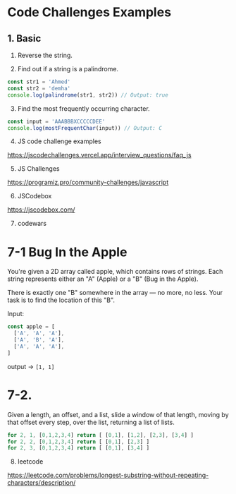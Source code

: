 # Code Challenges Examples

## 1. Basic

1. Reverse the string.

2. Find out if a string is a palindrome.

```js
const str1 = 'Ahmed'
const str2 = 'demha'
console.log(palindrome(str1, str2)) // Output: true
```

3. Find the most frequently occurring character.

```js
const input = 'AAABBBXCCCCCDEE'
console.log(mostFrequentChar(input)) // Output: C
```

4. JS code challenge examples

https://jscodechallenges.vercel.app/interview_questions/faq_js

5. JS Challenges

https://programiz.pro/community-challenges/javascript

6. JSCodebox

https://jscodebox.com/

7. codewars

# 7-1 Bug In the Apple

You're given a 2D array called apple, which contains rows of strings. Each string represents either an "A" (Apple) or a "B" (Bug in the Apple).

There is exactly one "B" somewhere in the array — no more, no less.
Your task is to find the location of this "B".

Input:

```js
const apple = [
  ['A', 'A', 'A'],
  ['A', 'B', 'A'],
  ['A', 'A', 'A'],
]
```

output -> `[1, 1]`

# 7-2.

Given a length, an offset, and a list, slide a window of that length, moving by that offset every step, over the list, returning a list of lists.

```js
for 2, 1, [0,1,2,3,4] return [ [0,1], [1,2], [2,3], [3,4] ]
for 2, 2, [0,1,2,3,4] return [ [0,1], [2,3] ]
for 2, 3, [0,1,2,3,4] return [ [0,1], [3,4] ]
```

8. leetcode

https://leetcode.com/problems/longest-substring-without-repeating-characters/description/
